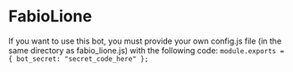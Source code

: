 # FabioLione
If you want to use this bot, you must provide your own config.js file (in the same directory as fabio_lione.js) with the following code:
`module.exports = { bot_secret: "secret_code_here" };`
